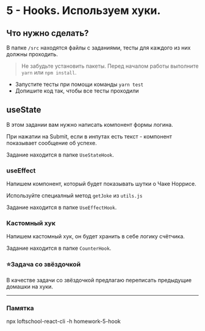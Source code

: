 # 5 - Hooks. Используем хуки.

## Что нужно сделать?

В папке `/src` находятся файлы с заданиями, тесты для каждого из них должны проходить.

> Не забудьте установить пакеты. Перед началом работы выполните `yarn` или `npm install`.

* Запустите тесты при помощи команды `yarn test`
* Допишите код так, чтобы все тесты проходили

## useState

В этом задании вам нужно написать компонент формы логина.

При нажатии на Submit, если в инпутах есть текст - компонент показывает сообщение об успехе.

Задание находится в папке `UseStateHook`.

### useEffect

Напишем компонент, который будет показывать шутки о Чаке Норрисе.

Используйте специалный метод `getJoke` из `utils.js`

Задание находится в папке `UseEffectHook`.

### Кастомный хук

Напишем кастомный хук, он будет хранить в себе логику счётчика.

Задание находится в папке `CounterHook`.

### ⭐Задача со звёздочкой

В качестве задачи со звёздочкой предлагаю переписать предыдущие домашки на хуки.

---

### Памятка

npx loftschool-react-cli -h homework-5-hook